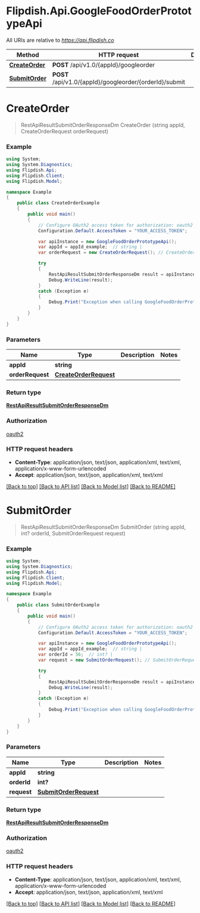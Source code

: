 # Flipdish.Api.GoogleFoodOrderPrototypeApi

All URIs are relative to *https://api.flipdish.co*

Method | HTTP request | Description
------------- | ------------- | -------------
[**CreateOrder**](GoogleFoodOrderPrototypeApi.md#createorder) | **POST** /api/v1.0/{appId}/googleorder | 
[**SubmitOrder**](GoogleFoodOrderPrototypeApi.md#submitorder) | **POST** /api/v1.0/{appId}/googleorder/{orderId}/submit | 


<a name="createorder"></a>
# **CreateOrder**
> RestApiResultSubmitOrderResponseDm CreateOrder (string appId, CreateOrderRequest orderRequest)



### Example
```csharp
using System;
using System.Diagnostics;
using Flipdish.Api;
using Flipdish.Client;
using Flipdish.Model;

namespace Example
{
    public class CreateOrderExample
    {
        public void main()
        {
            // Configure OAuth2 access token for authorization: oauth2
            Configuration.Default.AccessToken = "YOUR_ACCESS_TOKEN";

            var apiInstance = new GoogleFoodOrderPrototypeApi();
            var appId = appId_example;  // string | 
            var orderRequest = new CreateOrderRequest(); // CreateOrderRequest | 

            try
            {
                RestApiResultSubmitOrderResponseDm result = apiInstance.CreateOrder(appId, orderRequest);
                Debug.WriteLine(result);
            }
            catch (Exception e)
            {
                Debug.Print("Exception when calling GoogleFoodOrderPrototypeApi.CreateOrder: " + e.Message );
            }
        }
    }
}
```

### Parameters

Name | Type | Description  | Notes
------------- | ------------- | ------------- | -------------
 **appId** | **string**|  | 
 **orderRequest** | [**CreateOrderRequest**](CreateOrderRequest.md)|  | 

### Return type

[**RestApiResultSubmitOrderResponseDm**](RestApiResultSubmitOrderResponseDm.md)

### Authorization

[oauth2](../README.md#oauth2)

### HTTP request headers

 - **Content-Type**: application/json, text/json, application/xml, text/xml, application/x-www-form-urlencoded
 - **Accept**: application/json, text/json, application/xml, text/xml

[[Back to top]](#) [[Back to API list]](../README.md#documentation-for-api-endpoints) [[Back to Model list]](../README.md#documentation-for-models) [[Back to README]](../README.md)

<a name="submitorder"></a>
# **SubmitOrder**
> RestApiResultSubmitOrderResponseDm SubmitOrder (string appId, int? orderId, SubmitOrderRequest request)



### Example
```csharp
using System;
using System.Diagnostics;
using Flipdish.Api;
using Flipdish.Client;
using Flipdish.Model;

namespace Example
{
    public class SubmitOrderExample
    {
        public void main()
        {
            // Configure OAuth2 access token for authorization: oauth2
            Configuration.Default.AccessToken = "YOUR_ACCESS_TOKEN";

            var apiInstance = new GoogleFoodOrderPrototypeApi();
            var appId = appId_example;  // string | 
            var orderId = 56;  // int? | 
            var request = new SubmitOrderRequest(); // SubmitOrderRequest | 

            try
            {
                RestApiResultSubmitOrderResponseDm result = apiInstance.SubmitOrder(appId, orderId, request);
                Debug.WriteLine(result);
            }
            catch (Exception e)
            {
                Debug.Print("Exception when calling GoogleFoodOrderPrototypeApi.SubmitOrder: " + e.Message );
            }
        }
    }
}
```

### Parameters

Name | Type | Description  | Notes
------------- | ------------- | ------------- | -------------
 **appId** | **string**|  | 
 **orderId** | **int?**|  | 
 **request** | [**SubmitOrderRequest**](SubmitOrderRequest.md)|  | 

### Return type

[**RestApiResultSubmitOrderResponseDm**](RestApiResultSubmitOrderResponseDm.md)

### Authorization

[oauth2](../README.md#oauth2)

### HTTP request headers

 - **Content-Type**: application/json, text/json, application/xml, text/xml, application/x-www-form-urlencoded
 - **Accept**: application/json, text/json, application/xml, text/xml

[[Back to top]](#) [[Back to API list]](../README.md#documentation-for-api-endpoints) [[Back to Model list]](../README.md#documentation-for-models) [[Back to README]](../README.md)

